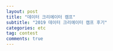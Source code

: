 ```yaml
---
layout: post
title: "데이터 크리에이터 캠프"
subtitle: "2019 데이터 크리에이터 캠프 후기"
categories: etc
tag: contest
comments: true
---
```


